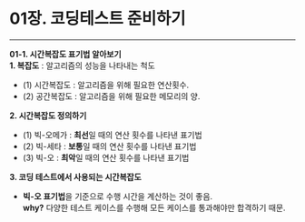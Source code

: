 # 01장. 코딩테스트 준비하기
___
**01-1. 시간복잡도 표기법 알아보기**  
**1. 복잡도** : 알고리즘의 성능을 나타내는 척도
- (1) 시간복잡도 : 알고리즘을 위해 필요한 연산횟수.  
- (2) 공간복잡도 : 알고리즘을 위해 필요한 메모리의 양.  

**2. 시간복잡도 정의하기**
- (1) 빅-오메가 : **최선**일 때의 연산 횟수를 나타낸 표기법  
- (2) 빅-세타 : **보통**일 때의 연산 횟수를 나타낸 표기법  
- (3) 빅-오 : **최악**일 때의 연산 횟수를 나타낸 표기법  

**3. 코딩 테스트에서 사용되는 시간복잡도**
- **빅-오 표기법**을 기준으로 수행 시간을 계산하는 것이 좋음.  
**why?** 다양한 테스트 케이스를 수행해 모든 케이스를 통과해야만 합격하기 때문.
